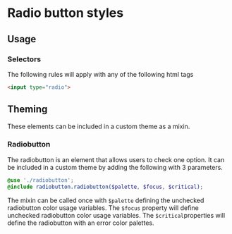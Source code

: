 # Radio button styles

## Usage

### Selectors

The following rules will apply with any of the following html tags

```html
<input type="radio">
```

## Theming

These elements can be included in a custom theme as a mixin.

### Radiobutton

The radiobutton is an element that allows users to check one option. It can be included in a custom theme by adding the following with 3 parameters.

```scss
@use './radiobutton';
@include radiobutton.radiobutton($palette, $focus, $critical);
```

The mixin can be called once with `$palette` defining the unchecked radiobutton color usage variables. The `$focus` property will define unchecked radiobutton color usage variables. The `$critical`properties will define the radiobutton with an error color palettes.